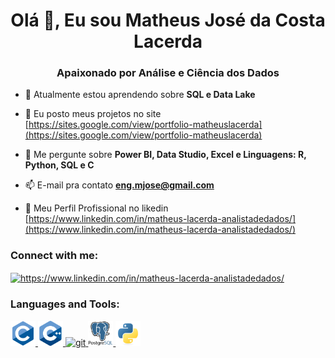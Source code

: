 <h1 align="center">Olá 👋, Eu sou Matheus José da Costa Lacerda</h1>
<h3 align="center">Apaixonado por Análise e Ciência dos Dados</h3>

- 🌱 Atualmente estou aprendendo sobre **SQL e Data Lake**

- 📝 Eu posto meus projetos no site [https://sites.google.com/view/portfolio-matheuslacerda](https://sites.google.com/view/portfolio-matheuslacerda)

- 💬 Me pergunte sobre **Power BI, Data Studio, Excel e Linguagens: R, Python, SQL e C**

- 📫 E-mail pra contato **eng.mjose@gmail.com**

- 📄 Meu Perfil Profissional no likedin [https://www.linkedin.com/in/matheus-lacerda-analistadedados/](https://www.linkedin.com/in/matheus-lacerda-analistadedados/)

<h3 align="left">Connect with me:</h3>
<p align="left">
<a href="https://linkedin.com/in/https://www.linkedin.com/in/matheus-lacerda-analistadedados/" target="blank"><img align="center" src="https://raw.githubusercontent.com/rahuldkjain/github-profile-readme-generator/master/src/images/icons/Social/linked-in-alt.svg" alt="https://www.linkedin.com/in/matheus-lacerda-analistadedados/" height="30" width="40" /></a>
</p>

<h3 align="left">Languages and Tools:</h3>
<p align="left"> <a href="https://www.cprogramming.com/" target="_blank" rel="noreferrer"> <img src="https://raw.githubusercontent.com/devicons/devicon/master/icons/c/c-original.svg" alt="c" width="40" height="40"/> </a> <a href="https://www.w3schools.com/cpp/" target="_blank" rel="noreferrer"> <img src="https://raw.githubusercontent.com/devicons/devicon/master/icons/cplusplus/cplusplus-original.svg" alt="cplusplus" width="40" height="40"/> </a> <a href="https://git-scm.com/" target="_blank" rel="noreferrer"> <img src="https://www.vectorlogo.zone/logos/git-scm/git-scm-icon.svg" alt="git" width="40" height="40"/> </a> <a href="https://www.postgresql.org" target="_blank" rel="noreferrer"> <img src="https://raw.githubusercontent.com/devicons/devicon/master/icons/postgresql/postgresql-original-wordmark.svg" alt="postgresql" width="40" height="40"/> </a> <a href="https://www.python.org" target="_blank" rel="noreferrer"> <img src="https://raw.githubusercontent.com/devicons/devicon/master/icons/python/python-original.svg" alt="python" width="40" height="40"/> </a> </p>





<!---
- 👋 Hi, I’m @matheus-analistadedados
- 👀 I’m interested in ...
- 🌱 I’m currently learning ...
- 💞️ I’m looking to collaborate on ...
- 📫 How to reach me ...

matheus-analistadedados/matheus-analistadedados is a ✨ special ✨ repository because its `README.md` (this file) appears on your GitHub profile.
You can click the Preview link to take a look at your changes.
--->
